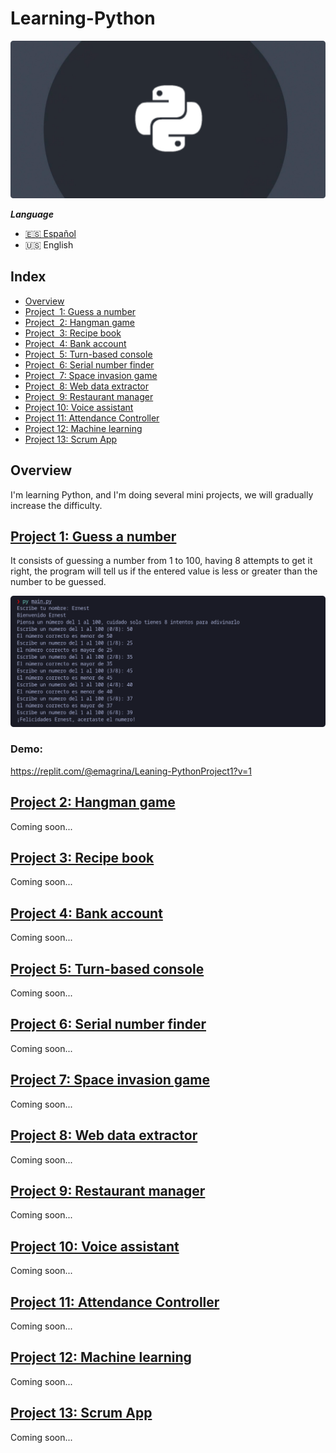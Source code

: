 # Learning-Python

![Learning-Python](.screenshots/python_banner.png)

 ***Language***
- [🇪🇸 Español](https://github.com/emagrina/Learning-Python/blob/main/README.es.md)
- 🇺🇸 English

## Index

- [Overview](#Overview)
- [Project  1: Guess a number](#project_1)
- [Project  2: Hangman game](#project_2)
- [Project  3: Recipe book](#project_3)
- [Project  4: Bank account](#project_4)
- [Project  5: Turn-based console](#project_5)
- [Project  6: Serial number finder](#project_6)
- [Project  7: Space invasion game](#project_7)
- [Project  8: Web data extractor](#project_8)
- [Project  9: Restaurant manager](#project_9)
- [Project 10: Voice assistant](#project_10)
- [Project 11: Attendance Controller](#project_11)
- [Project 12: Machine learning](#project_12)
- [Project 13: Scrum App](#project_13)

## Overview
 I'm learning Python, and I'm doing several mini projects, we will gradually increase the difficulty.

[<h2 id="project_1">Project 1: Guess a number</h2>](Projects/Project_1)
It consists of guessing a number from 1 to 100, having 8 attempts to get it right, the program will tell us if the entered value is less or greater than the number to be guessed.

![Learning-Python](.screenshots/img_project_1.png)

### Demo:
https://replit.com/@emagrina/Leaning-PythonProject1?v=1

[<h2 id="project_2">Project 2: Hangman game</h2>](Projects/Project_2)
Coming soon...

[<h2 id="project_3">Project 3: Recipe book</h2>](Projects/Project_3)
Coming soon...

[<h2 id="project_4">Project 4: Bank account</h2>](Projects/Project_4)
Coming soon...

[<h2 id="project_5">Project 5: Turn-based console</h2>](Projects/Project_5)
Coming soon...

[<h2 id="project_6">Project 6: Serial number finder</h2>](Projects/Project_6)
Coming soon...

[<h2 id="project_7">Project 7: Space invasion game</h2>](Projects/Project_7)
Coming soon...

[<h2 id="project_8">Project 8: Web data extractor</h2>](Projects/Project_8)
Coming soon...

[<h2 id="project_9">Project 9: Restaurant manager</h2>](Projects/Project_9)
Coming soon...

[<h2 id="project_10">Project 10: Voice assistant</h2>](Projects/Project_10)
Coming soon...

[<h2 id="project_11">Project 11: Attendance Controller</h2>](Projects/Project_11)
Coming soon...

[<h2 id="project_12">Project 12: Machine learning</h2>](Projects/Project_12)
Coming soon...

[<h2 id="project_13">Project 13: Scrum App</h2>](Projects/Project_13)
Coming soon...
